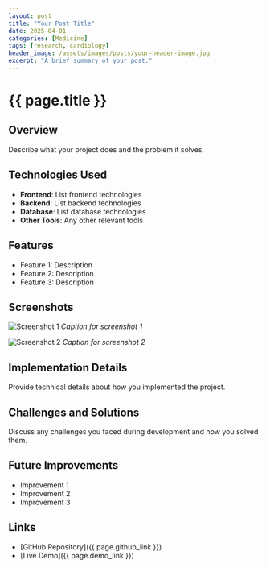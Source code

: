```yaml
---
layout: post
title: "Your Post Title"
date: 2025-04-01
categories: [Medicine]
tags: [research, cardiology]
header_image: /assets/images/posts/your-header-image.jpg
excerpt: "A brief summary of your post."
---
```


# {{ page.title }}

## Overview

Describe what your project does and the problem it solves.

## Technologies Used

- **Frontend**: List frontend technologies
- **Backend**: List backend technologies
- **Database**: List database technologies
- **Other Tools**: Any other relevant tools

## Features

- Feature 1: Description
- Feature 2: Description
- Feature 3: Description

## Screenshots

![Screenshot 1](/assets/images/projects/screenshot1.jpg)
*Caption for screenshot 1*

![Screenshot 2](/assets/images/projects/screenshot2.jpg)
*Caption for screenshot 2*

## Implementation Details

Provide technical details about how you implemented the project.

## Challenges and Solutions

Discuss any challenges you faced during development and how you solved them.

## Future Improvements

- Improvement 1
- Improvement 2
- Improvement 3

## Links

- [GitHub Repository]({{ page.github_link }})
- [Live Demo]({{ page.demo_link }})
